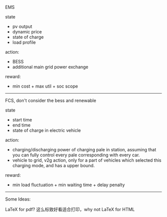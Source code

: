 EMS

state
- pv output
- dynamic price
- state of charge
- load profile

action:
- BESS
- additional main grid power exchange

reward:
- min cost + max util + soc scope

---

FCS, don't consider the bess and renewable

state
- start time
- end time
- state of charge in electric vehicle
  
action:
- charging/discharging power of charging pale in station, assuming that you can fully control every pale corresponding with every car.
- vehicle to grid, v2g action, only for a part of vehicles which selected this charging mode, and has a upper bound.

reward:
- min load fluctuation + min waiting time + delay penalty












---
Some Ideas:

LaTeX for pdf? 这么标致好看适合打印，why not LaTeX for HTML


